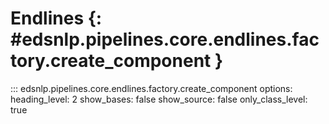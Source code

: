# Endlines {: #edsnlp.pipelines.core.endlines.factory.create_component }

::: edsnlp.pipelines.core.endlines.factory.create_component
    options:
        heading_level: 2
        show_bases: false
        show_source: false
        only_class_level: true
